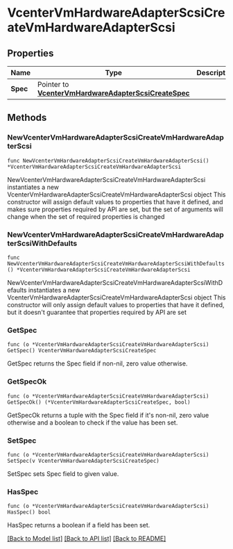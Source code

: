 # VcenterVmHardwareAdapterScsiCreateVmHardwareAdapterScsi

## Properties

Name | Type | Description | Notes
------------ | ------------- | ------------- | -------------
**Spec** | Pointer to [**VcenterVmHardwareAdapterScsiCreateSpec**](VcenterVmHardwareAdapterScsiCreateSpec.md) |  | [optional] 

## Methods

### NewVcenterVmHardwareAdapterScsiCreateVmHardwareAdapterScsi

`func NewVcenterVmHardwareAdapterScsiCreateVmHardwareAdapterScsi() *VcenterVmHardwareAdapterScsiCreateVmHardwareAdapterScsi`

NewVcenterVmHardwareAdapterScsiCreateVmHardwareAdapterScsi instantiates a new VcenterVmHardwareAdapterScsiCreateVmHardwareAdapterScsi object
This constructor will assign default values to properties that have it defined,
and makes sure properties required by API are set, but the set of arguments
will change when the set of required properties is changed

### NewVcenterVmHardwareAdapterScsiCreateVmHardwareAdapterScsiWithDefaults

`func NewVcenterVmHardwareAdapterScsiCreateVmHardwareAdapterScsiWithDefaults() *VcenterVmHardwareAdapterScsiCreateVmHardwareAdapterScsi`

NewVcenterVmHardwareAdapterScsiCreateVmHardwareAdapterScsiWithDefaults instantiates a new VcenterVmHardwareAdapterScsiCreateVmHardwareAdapterScsi object
This constructor will only assign default values to properties that have it defined,
but it doesn't guarantee that properties required by API are set

### GetSpec

`func (o *VcenterVmHardwareAdapterScsiCreateVmHardwareAdapterScsi) GetSpec() VcenterVmHardwareAdapterScsiCreateSpec`

GetSpec returns the Spec field if non-nil, zero value otherwise.

### GetSpecOk

`func (o *VcenterVmHardwareAdapterScsiCreateVmHardwareAdapterScsi) GetSpecOk() (*VcenterVmHardwareAdapterScsiCreateSpec, bool)`

GetSpecOk returns a tuple with the Spec field if it's non-nil, zero value otherwise
and a boolean to check if the value has been set.

### SetSpec

`func (o *VcenterVmHardwareAdapterScsiCreateVmHardwareAdapterScsi) SetSpec(v VcenterVmHardwareAdapterScsiCreateSpec)`

SetSpec sets Spec field to given value.

### HasSpec

`func (o *VcenterVmHardwareAdapterScsiCreateVmHardwareAdapterScsi) HasSpec() bool`

HasSpec returns a boolean if a field has been set.


[[Back to Model list]](../README.md#documentation-for-models) [[Back to API list]](../README.md#documentation-for-api-endpoints) [[Back to README]](../README.md)


